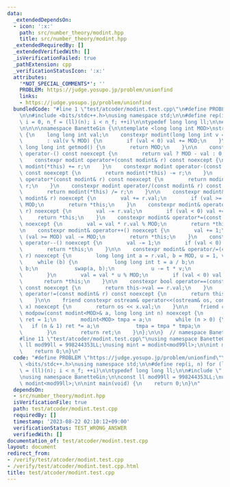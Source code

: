 ```yaml
---
data:
  _extendedDependsOn:
  - icon: ':x:'
    path: src/number_theory/modint.hpp
    title: src/number_theory/modint.hpp
  _extendedRequiredBy: []
  _extendedVerifiedWith: []
  _isVerificationFailed: true
  _pathExtension: cpp
  _verificationStatusIcon: ':x:'
  attributes:
    '*NOT_SPECIAL_COMMENTS*': ''
    PROBLEM: https://judge.yosupo.jp/problem/unionfind
    links:
    - https://judge.yosupo.jp/problem/unionfind
  bundledCode: "#line 1 \"test/atcoder/modint.test.cpp\"\n#define PROBLEM \"https://judge.yosupo.jp/problem/unionfind\"\
    \n\n#include <bits/stdc++.h>\nusing namespace std;\n\n#define rep(i, n) for (ll\
    \ i = 0, n_f = (ll)(n); i < n_f; ++i)\n\ntypedef long long ll;\n\n#line 1 \"src/number_theory/modint.hpp\"\
    \n\n\n\nnamespace BanetteGin {\n\ntemplate <long long int MOD>\nstruct modint\
    \ {\n    long long int val;\n    constexpr modint(long long int v = 0) noexcept\n\
    \        : val(v % MOD) {\n        if (val < 0) val += MOD;\n    }\n    constexpr\
    \ long long int getmod() {\n        return MOD;\n    }\n\n    constexpr modint\
    \ operator-() const noexcept {\n        return val ? MOD - val : 0;\n    }\n\n\
    \    constexpr modint operator+(const modint& r) const noexcept {\n        return\
    \ modint(*this) += r;\n    }\n    constexpr modint operator-(const modint& r)\
    \ const noexcept {\n        return modint(*this) -= r;\n    }\n    constexpr modint\
    \ operator*(const modint& r) const noexcept {\n        return modint(*this) *=\
    \ r;\n    }\n    constexpr modint operator/(const modint& r) const noexcept {\n\
    \        return modint(*this) /= r;\n    }\n\n    constexpr modint& operator+=(const\
    \ modint& r) noexcept {\n        val += r.val;\n        if (val >= MOD) val -=\
    \ MOD;\n        return *this;\n    }\n    constexpr modint& operator-=(const modint&\
    \ r) noexcept {\n        val -= r.val;\n        if (val < 0) val += MOD;\n   \
    \     return *this;\n    }\n    constexpr modint& operator*=(const modint& r)\
    \ noexcept {\n        val = val * r.val % MOD;\n        return *this;\n    }\n\
    \n    constexpr modint& operator++() noexcept {\n        val += 1;\n        if\
    \ (val >= MOD) val -= MOD;\n        return *this;\n    }\n    constexpr modint&\
    \ operator--() noexcept {\n        val -= 1;\n        if (val < 0) val += MOD;\n\
    \        return *this;\n    }\n\n    constexpr modint& operator/=(const modint&\
    \ r) noexcept {\n        long long int a = r.val, b = MOD, u = 1, v = 0;\n   \
    \     while (b) {\n            long long int t = a / b;\n            a -= t *\
    \ b;\n            swap(a, b);\n            u -= t * v;\n            swap(u, v);\n\
    \        }\n        val = val * u % MOD;\n        if (val < 0) val += MOD;\n \
    \       return *this;\n    }\n\n    constexpr bool operator==(const modint& r)\
    \ const noexcept {\n        return this->val == r.val;\n    }\n    constexpr bool\
    \ operator!=(const modint& r) const noexcept {\n        return this->val != r.val;\n\
    \    }\n\n    friend constexpr ostream& operator<<(ostream& os, const modint<MOD>&\
    \ x) noexcept {\n        return os << x.val;\n    }\n\n    friend constexpr modint<MOD>\
    \ modpow(const modint<MOD>& a, long long int n) noexcept {\n        modint<MOD>\
    \ ret = 1;\n        modint<MOD> tmpa = a;\n        while (n > 0) {\n         \
    \   if (n & 1) ret *= a;\n            tmpa = tmpa * tmpa;\n            n >>= 1;\n\
    \        }\n        return ret;\n    }\n};\n\n}  // namespace BanetteGin\n\n\n\
    #line 11 \"test/atcoder/modint.test.cpp\"\nusing namespace BanetteGin;\n\nconst\
    \ ll mod99ll = 998244353LL;\nusing mint = modint<mod99ll>;\n\nint main(void) {\n\
    \    return 0;\n}\n"
  code: "#define PROBLEM \"https://judge.yosupo.jp/problem/unionfind\"\n\n#include\
    \ <bits/stdc++.h>\nusing namespace std;\n\n#define rep(i, n) for (ll i = 0, n_f\
    \ = (ll)(n); i < n_f; ++i)\n\ntypedef long long ll;\n\n#include \"../../src/number_theory/modint.hpp\"\
    \nusing namespace BanetteGin;\n\nconst ll mod99ll = 998244353LL;\nusing mint =\
    \ modint<mod99ll>;\n\nint main(void) {\n    return 0;\n}\n"
  dependsOn:
  - src/number_theory/modint.hpp
  isVerificationFile: true
  path: test/atcoder/modint.test.cpp
  requiredBy: []
  timestamp: '2023-08-22 02:10:12+09:00'
  verificationStatus: TEST_WRONG_ANSWER
  verifiedWith: []
documentation_of: test/atcoder/modint.test.cpp
layout: document
redirect_from:
- /verify/test/atcoder/modint.test.cpp
- /verify/test/atcoder/modint.test.cpp.html
title: test/atcoder/modint.test.cpp
---
```

